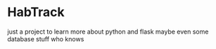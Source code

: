 # HabTrack
just a project to learn more about python and flask maybe even some database stuff who knows
